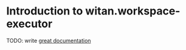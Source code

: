 # Introduction to witan.workspace-executor

TODO: write [great documentation](http://jacobian.org/writing/what-to-write/)

